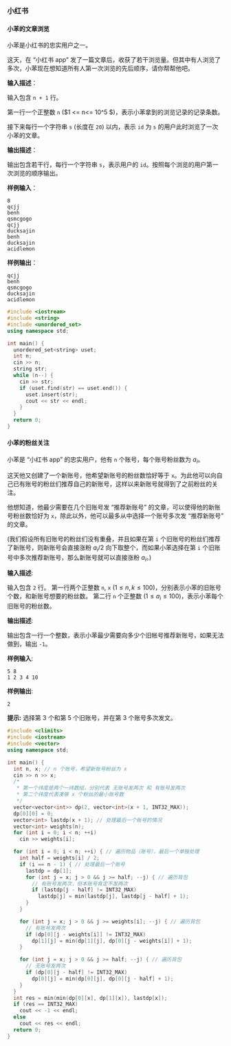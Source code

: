 ### 小红书

#### 小苯的文章浏览

小苯是小红书的忠实用户之一。

这天，在 “小红书 app” 发了一篇文章后，收获了若干浏览量。但其中有人浏览了多次，小苯现在想知道所有人第一次浏览的先后顺序，请你帮帮他吧。

**输入描述**：

输入包含 `n + 1` 行。

第一行一个正整数 `n` ($1 <= n<= 10^5 $)，表示小苯拿到的浏览记录的记录条数。

接下来每行一个字符串 `s` (长度在 `20`) 以内，表示 `id` 为 `s` 的用户此时浏览了一次小苯的文章。

**输出描述**：

输出包含若干行，每行一个字符串 `s`，表示用户的 `id`。按照每个浏览的用户第一次浏览的顺序输出。

**样例输入**：

```shell
8
qcjj
benh
qsmcgogo
qcjj
ducksajin
benh
ducksajin
acidlemon
```

**样例输出**：

```shell
qcjj
benh
qsmcgogo
ducksajin
acidlemon
```

```cpp
#include <iostream>
#include <string>
#include <unordered_set>
using namespace std;

int main() {
  unordered_set<string> uset;
  int n;
  cin >> n;
  string str;
  while (n--) {
    cin >> str;
    if (uset.find(str) == uset.end()) {
      uset.insert(str);
      cout << str << endl;
    }
  }
  return 0;
}
```

#### 小苯的粉丝关注

小苯是 “小红书 app” 的忠实用户，他有 `n` 个账号，每个账号粉丝数为 $a_i$。

这天他又创建了一个新账号，他希望新账号的粉丝数恰好等于 `x`。为此他可以向自己已有账号的粉丝们推荐自己的新账号，这样以来新账号就得到了之前粉丝的关注。

他想知道，他最少需要在几个旧账号发 “推荐新账号” 的文章，可以使得他的新账号粉丝数恰好为 `x`，除此以外，他可以最多从中选择一个账号多次发 “推荐新账号” 的文章。

(我们假设所有旧账号的粉丝们没有重叠，并且如果在第 `i` 个旧账号的粉丝们推荐了新账号，则新账号会直接涨粉 $a_i/2$ 向下取整个，而如果小苯选择在第 `i` 个旧账号中多次推荐新账号，那么新账号就可以直接涨粉 $a_i$。)

**输入描述**:

输入包含 `2` 行。 第一行两个正整数 `n`, `x` ($1 ≤ n, k ≤ 100$)，分别表示小苯的旧账号个数，和新账号想要的粉丝数。 第二行 `n` 个正整数 ($1 ≤ a_i ≤ 100$)，表示小苯每个旧账号的粉丝数。

**输出描述**:

输出包含一行一个整数，表示小苯最少需要向多少个旧帐号推荐新账号，如果无法做到，输出 `-1`。

**样例输入**:

```shell
5 8
1 2 3 4 10
```

**样例输出**:

```shell
2
```

**提示:** 选择第 3 个和第 5 个旧账号，并在第 3 个账号多次发文。

```cpp
#include <climits>
#include <iostream>
#include <vector>
using namespace std;

int main() {
  int n, x; // n 个账号，希望新账号粉丝为 x
  cin >> n >> x;
  /*
   * 第一个纬度是两个一纬数组，分别代表 无账号发两次 和 有账号发两次
   * 第二个纬度代表凑够 x 个粉丝的最小账号数
   */
  vector<vector<int>> dp(2, vector<int>(x + 1, INT32_MAX));
  dp[0][0] = 0;
  vector<int> lastdp(x + 1); // 处理最后一个账号的情况
  vector<int> weights(n);
  for (int i = 0; i < n; ++i)
    cin >> weights[i];

  for (int i = 0; i < n; ++i) { // 遍历物品（账号），最后一个单独处理
    int half = weights[i] / 2;
    if (i == n - 1) { // 处理最后一个账号
      lastdp = dp[1];
      for (int j = x; j > 0 && j >= half; --j) { // 遍历背包
        // 有账号发两次，但本账号肯定不发两次
        if (lastdp[j - half] != INT32_MAX)
          lastdp[j] = min(lastdp[j], lastdp[j - half] + 1);
      }
    }

    for (int j = x; j > 0 && j >= weights[i]; --j) { // 遍历背包
      // 有账号发两次
      if (dp[0][j - weights[i]] != INT32_MAX)
        dp[1][j] = min(dp[1][j], dp[0][j - weights[i]] + 1);
    }

    for (int j = x; j > 0 && j >= half; --j) { // 遍历背包
      // 无账号发两次
      if (dp[0][j - half] != INT32_MAX)
        dp[0][j] = min(dp[0][j], dp[0][j - half] + 1);
    }
  }
  int res = min(min(dp[0][x], dp[1][x]), lastdp[x]);
  if (res == INT32_MAX)
    cout << -1 << endl;
  else
    cout << res << endl;
  return 0;
}
```